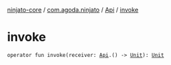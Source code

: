 [ninjato-core](../../index.md) / [com.agoda.ninjato](../index.md) / [Api](index.md) / [invoke](./invoke.md)

# invoke

`operator fun invoke(receiver: `[`Api`](index.md)`.() -> `[`Unit`](https://kotlinlang.org/api/latest/jvm/stdlib/kotlin/-unit/index.html)`): `[`Unit`](https://kotlinlang.org/api/latest/jvm/stdlib/kotlin/-unit/index.html)